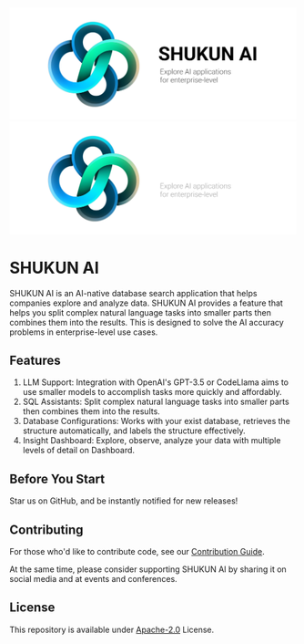 <p align="center">
    <img src="https://raw.githubusercontent.com/shukun-ai/vi/master/banner-white.png#gh-light-mode-only">
    <img src="https://raw.githubusercontent.com/shukun-ai/vi/master/banner-black.png#gh-dark-mode-only">
</p>

# SHUKUN AI

SHUKUN AI is an AI-native database search application that helps companies explore and analyze data. SHUKUN AI provides a feature that helps you split complex natural language tasks into smaller parts then combines them into the results. This is designed to solve the AI accuracy problems in enterprise-level use cases.

## Features

1. LLM Support: Integration with OpenAI's GPT-3.5 or CodeLlama aims to use smaller models to accomplish tasks more quickly and affordably.
2. SQL Assistants: Split complex natural language tasks into smaller parts then combines them into the results.
3. Database Configurations: Works with your exist database, retrieves the structure automatically, and labels the structure effectively.
4. Insight Dashboard: Explore, observe, analyze your data with multiple levels of detail on Dashboard.

## Before You Start

Star us on GitHub, and be instantly notified for new releases!

## Contributing

For those who'd like to contribute code, see our [Contribution Guide](./CONTRIBUTE.md).

At the same time, please consider supporting SHUKUN AI by sharing it on social media and at events and conferences.

## License

This repository is available under [Apache-2.0](./LICENSE) License.
